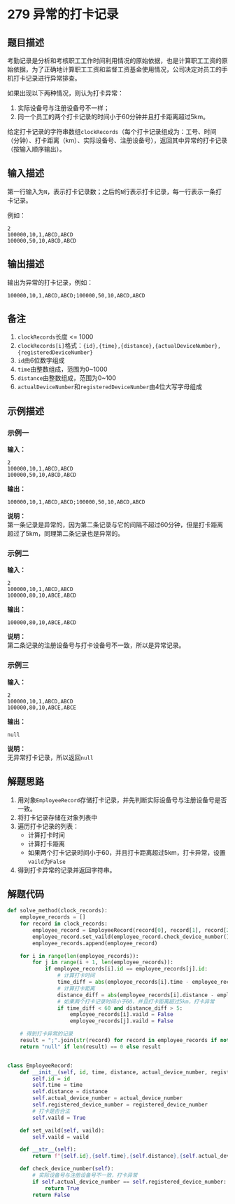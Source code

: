 # 279 异常的打卡记录

## 题目描述

考勤记录是分析和考核职工工作时间利用情况的原始依据，也是计算职工工资的原始依据，为了正确地计算职工工资和监督工资基金使用情况，公司决定对员工的手机打卡记录进行异常排查。

如果出现以下两种情况，则认为打卡异常：
1. 实际设备号与注册设备号不一样；
2. 同一个员工的两个打卡记录的时间小于60分钟并且打卡距离超过5km。

给定打卡记录的字符串数组`clockRecords`（每个打卡记录组成为：工号、时间（分钟）、打卡距离（km）、实际设备号、注册设备号），返回其中异常的打卡记录（按输入顺序输出）。

## 输入描述

第一行输入为`N`，表示打卡记录数；之后的`N`行表示打卡记录，每一行表示一条打卡记录。

例如：
```text
2
100000,10,1,ABCD,ABCD
100000,50,10,ABCD,ABCD
```

## 输出描述

输出为异常的打卡记录，例如：
```text
100000,10,1,ABCD,ABCD;100000,50,10,ABCD,ABCD
```

## 备注

1. `clockRecords`长度 <= 1000
2. `clockRecords[i]`格式：`{id},{time},{distance},{actualDeviceNumber},{registeredDeviceNumber}`
3. `id`由6位数字组成
4. `time`由整数组成，范围为0\~1000
5. `distance`由整数组成，范围为0\~100
6. `actualDeviceNumber`和`registeredDeviceNumber`由4位大写字母组成

## 示例描述

### 示例一

**输入：**
```text
2
100000,10,1,ABCD,ABCD
100000,50,10,ABCD,ABCD
```

**输出：**
```text
100000,10,1,ABCD,ABCD;100000,50,10,ABCD,ABCD
```

**说明：**  
第一条记录是异常的，因为第二条记录与它的间隔不超过60分钟，但是打卡距离超过了5km，同理第二条记录也是异常的。

### 示例二

**输入：**
```text
2
100000,10,1,ABCD,ABCD
100000,80,10,ABCE,ABCD
```

**输出：**
```text
100000,80,10,ABCE,ABCD
```

**说明：**  
第二条记录的注册设备号与打卡设备号不一致，所以是异常记录。

### 示例三

**输入：**
```text
2
100000,10,1,ABCD,ABCD
100000,80,10,ABCE,ABCE
```

**输出：**
```text
null
```

**说明：**  
无异常打卡记录，所以返回`null`

## 解题思路

1. 用对象`EmployeeRecord`存储打卡记录，并先判断实际设备号与注册设备号是否一致。
2. 将打卡记录存储在对象列表中
3. 遍历打卡记录的列表：
    - 计算打卡时间
    - 计算打卡距离
    - 如果两个打卡记录时间小于60，并且打卡距离超过5km，打卡异常，设置`vaild`为`False`
4. 得到打卡异常的记录并返回字符串。

## 解题代码

```python
def solve_method(clock_records):
    employee_records = []
    for record in clock_records:
        employee_record = EmployeeRecord(record[0], record[1], record[2], record[3], record[4])
        employee_record.set_vaild(employee_record.check_device_number())
        employee_records.append(employee_record)

    for i in range(len(employee_records)):
        for j in range(i + 1, len(employee_records)):
            if employee_records[i].id == employee_records[j].id:
                # 计算打卡时间
                time_diff = abs(employee_records[i].time - employee_records[j].time)
                # 计算打卡距离
                distance_diff = abs(employee_records[i].distance - employee_records[j].distance)
                # 如果两个打卡记录时间小于60，并且打卡距离超过5km，打卡异常
                if time_diff < 60 and distance_diff > 5:
                    employee_records[i].vaild = False
                    employee_records[j].vaild = False

    # 得到打卡异常的记录
    result = ";".join(str(record) for record in employee_records if not record.vaild)
    return "null" if len(result) == 0 else result


class EmployeeRecord:
    def __init__(self, id, time, distance, actual_device_number, registered_device_number):
        self.id = id
        self.time = time
        self.distance = distance
        self.actual_device_number = actual_device_number
        self.registered_device_number = registered_device_number
        # 打卡是否合法
        self.vaild = True

    def set_vaild(self, vaild):
        self.vaild = vaild

    def __str__(self):
        return f"{self.id},{self.time},{self.distance},{self.actual_device_number},{self.registered_device_number}"

    def check_device_number(self):
        # 实际设备号与注册设备号不一致，打卡异常
        if self.actual_device_number == self.registered_device_number:
            return True
        return False
```